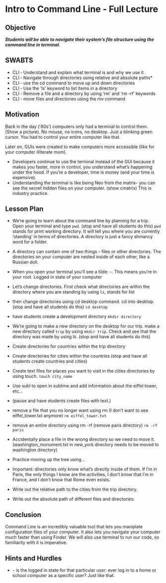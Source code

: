 # Intro to Command Line - Full Lecture

## Objective
***Students will be able to navigate their system’s file structure using the command line in
terminal.***

## SWABTS

+ CLI ‐ Understand and explain what terminal is and why we use it.
+ CLI ‐ Navigate through directories using relative and absolute paths*
+ CLI ‐ use the cd command to move up and down directories
+ CLI ‐ Use the ‘ls’ keyword to list items in a directory
+ CLI ‐ Remove a file and a directory by using ‘rm’ and ‘rm ‐rf’ keywords
+ CLI ‐ move files and directories using the mv command

## Motivation
Back in the day ('80s') computers only had a terminal to control them. (Show a picture). No mouse, no icons, no desktop. Just a blinking green cursor. You had to control your entire computer like that.

Later on, GUIs were created to make computers more accessible (like for your computer illiterate mom).
+ Developers continue to use the terminal instead of the GUI because it makes you faster, more in control, you understand what’s happening under the hood. If you’re a developer, time is money (and your time is expensive).
+ Understanding the terminal is like being Neo from the matrix- you can see the secret hidden files on your computer. (show cmatrix)
This is industry practice.

## Lesson Plan 

+ We’re going to learn about the command line by planning for a trip. Open your terminal and type `pwd`. (stop and have all students do this) `pwd` stands for print working directory. It will tell you where you are currently ‘standing’ in terms of directories. A directory is just a fancy shmancy word for a folder.

+ A directory can contain one of two things - files or other directories. The directories on your computer are nested inside of each other, like a Russian doll. 

+ When you open your terminal you’ll see a tilde: `~`. This means you’re in your root. Logged in state of your computer

+ Let’s change directories. First check what directories are within the directory where you are standing by using `ls`, stands for list
+ then change directories using cd desktop command. cd into desktop. (stop and have all students do this) `cd desktop`

+ have students create a development directory `mkdir directory`

+ We’re going to make a new directory on the desktop for our trip. make a new directory called `trip` by using `mkdir trip`. Check and see that the directory was made by using ls. (stop and have all students do this)

+ Create directories for countries within the trip directory

+ Create directories for cities within the countries
(stop and have all students create countries and cities)

+ Create text files for places you want to visit in the cities directories by using touch. `touch city_name`

+ Use subl to open in sublime and add information about the eiffel tower, etc...

+ (pause and have students create files with text.)

+ remove a file that you no longer want using rm (I don’t want to see eiffel_tower.txt anymore) `rm eiffel_tower.txt`

+ remove an entire directory using rm -rf (remove paris directory) `rm -rf paris`

+ Accidentally place a file in the wrong directory so we need to move it. (washington_monument.txt in new_york directory needs to be moved to washington directory)

+ Practice moving up the tree using ..

+ Important: directories only know what’s directly inside of them. If I’m in Paris, the only things I know are the activities, I don’t know that I’m in France, and I don’t know that Rome even exists. 

+ Write out the relative path to the cities from the trip directory.

+ Write out the absolute path of different files and directories.


## Conclusion 
Command Line is an incredibly valuable tool that lets you maniplate configuration files of your computer. It also lets you navigate your computer much faster than using Finder. We will also use terminal to run our code, so familiarity with it is imperative.

## Hints and Hurdles
+ `~` is the logged in state for that particular user: ever log in to a home or school computer as a specific user? Just like that.

